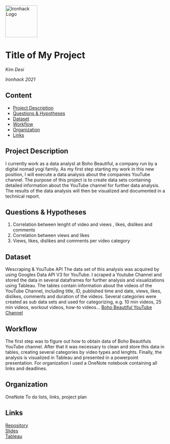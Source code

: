 <img src="https://bit.ly/2VnXWr2" alt="Ironhack Logo" width="100"/>

# Title of My Project
*Kim Desi*

*Ironhack 2021*

## Content
- [Project Description](#project-description)
- [Questions & Hypotheses](#questions-hypotheses)
- [Dataset](#dataset)
- [Workflow](#workflow)
- [Organization](#organization)
- [Links](#links)

## Project Description

I currently work as a data analyst at Boho Beautiful, a company run by a digital nomad yogi family. As my first step starting my work
in this new position, I will execute a data analysis about the companies YouTube channel. 
The purpose of this project is to create data sets containing detailed information about the YouTube channel for further data analysis. 
The results of the data analysis will then be visualized and documented in a technical report. 

## Questions & Hypotheses
1. Correlation between lenght of video and views , likes, dislikes and comments 
2. Correlation between views and likes
3. Views, likes, dislikes and comments per video category

## Dataset
Wescraping & YouTube API
The data set of this analysis was acquired by using Googles Data API V3 for YouTube. I scraped a Youtube Channel and
stored the data in several dataframes for further analysis and visualizations using Tableau. The tables contain information
about the videos of the YouTube Channel, including title, ID, published time and date, views, likes, dislikes, comments
and duration of the videos. Several categories were created as sub data sets and used for categorizing, 
e.g. 10 min videos, 25 min videos, workout videos, how-to videos...
[Boho Beautiful YouTube Channel](https://www.youtube.com/channel/UCWN2FPlvg9r-LnUyepH9IaQ)

## Workflow
The first step was to figure out how to obtain data of Boho Beautifuls YouTube channel.
After that it was necessary to clean and store this data in tables, creating several categories by video types and lenghts.
Finally, the analysis is visualized in Tableau and presented in a powerpoint presentation.
For organization I used a OneNote notebook containing all links and deadlines.

## Organization
OneNote
To do lists, links, project plan 

## Links

[Repository](https://github.com/Desikim/Project-Week-5-Your-Own-Project)  
[Slides](https://slides.com/)  
[Tableau](https://public.tableau.com/app/profile/kim.desi/viz/YouTubeChannel_Analysis/Blatt8)

